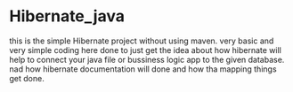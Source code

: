 # Hibernate_java

this is the simple Hibernate project without using maven.
very basic and very simple coding here done to just get the idea about
how hibernate will help to connect your java file or bussiness logic app to the
given database. nad how hibernate documentation will done and how tha mapping things get done.

